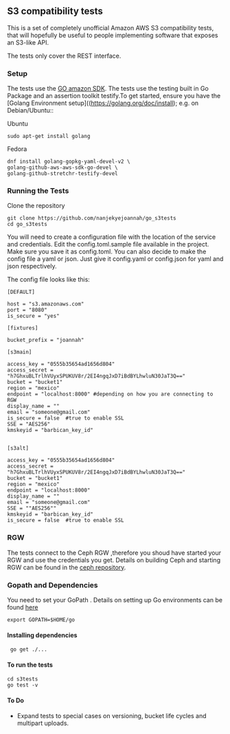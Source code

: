 
 ## S3 compatibility tests

This is a set of completely unofficial Amazon AWS S3 compatibility
tests, that will hopefully be useful to people implementing software
that exposes an S3-like API.

The tests only cover the REST interface.

### Setup

The tests use the [GO amazon SDK](). The tests use the testing built in Go Package and an assertion toolkit testify.To get started, ensure you have the [Golang Environment setup]((https://golang.org/doc/install); e.g. on Debian/Ubuntu::

Ubuntu

	sudo apt-get install golang 

Fedora

	dnf install golang-gopkg-yaml-devel-v2 \
	golang-github-aws-aws-sdk-go-devel \
	golang-github-stretchr-testify-devel


### Running the Tests

Clone the repository

	git clone https://github.com/nanjekyejoannah/go_s3tests
	cd go_s3tests

You will need to create a configuration file with the location of the service and credentials. Edit the config.toml.sample file available in the project. Make sure you save it as config.toml. You can also decide to make the config file a yaml or json. Just give it config.yaml or config.json for yaml and json respectively. 

The config file looks like this:

	
	[DEFAULT]

	host = "s3.amazonaws.com"
	port = "8080"
	is_secure = "yes"

	[fixtures]

	bucket_prefix = "joannah"

	[s3main]

	access_key = "0555b35654ad1656d804"
	access_secret = "h7GhxuBLTrlhVUyxSPUKUV8r/2EI4ngqJxD7iBdBYLhwluN30JaT3Q=="
	bucket = "bucket1"
	region = "mexico"
	endpoint = "localhost:8000" #depending on how you are connecting to RGW
	display_name = ""
	email = "someone@gmail.com"
	is_secure = false  #true to enable SSL
	SSE = "AES256"
	kmskeyid = "barbican_key_id"


	[s3alt]

	access_key = "0555b35654ad1656d804"
	access_secret = "h7GhxuBLTrlhVUyxSPUKUV8r/2EI4ngqJxD7iBdBYLhwluN30JaT3Q=="
	bucket = "bucket1"
	region = "mexico"
	endpoint = "localhost:8000"
	display_name = ""
	email = "someone@gmail.com"
	SSE = ""AES256""
	kmskeyid = "barbican_key_id"
	is_secure = false  #true to enable SSL

### RGW

The tests connect to the Ceph RGW ,therefore you shoud have started your RGW and use the credentials you get. Details on building Ceph and starting RGW can be found in the [ceph repository](https://github.com/ceph/ceph).

### Gopath and Dependencies

You need to set your GoPath . Details on setting up Go environments can be found [here](https://golang.org/doc/install)
	
	export GOPATH=$HOME/go

#### Installing dependencies

	 go get ./...

#### To run the tests
	
	cd s3tests
	go test -v  

#### To Do

+ Expand tests to special cases on versioning, bucket life cycles and multipart uploads.   			 	
